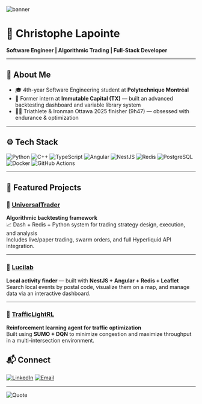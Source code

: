 ![banner](https://capsule-render.vercel.app/api?type=waving&height=180&color=0:4A00E0,100:8E2DE2&text=Christophe%20Lapointe&fontColor=ffffff&fontAlignY=35)

# 🧠 Christophe Lapointe
**Software Engineer | Algorithmic Trading | Full-Stack Developer**

---

## 👋 About Me
- 🎓 4th-year Software Engineering student at **Polytechnique Montréal**  
- 💼 Former intern at **Immutable Capital (TX)** — built an advanced backtesting dashboard and variable library system  
- 🏊‍♂️ Triathlete & Ironman Ottawa 2025 finisher (9h47) — obsessed with endurance & optimization  

---

## ⚙️ Tech Stack
![Python](https://img.shields.io/badge/Python-3776AB?style=for-the-badge&logo=python&logoColor=white)
![C++](https://img.shields.io/badge/C++-00599C?style=for-the-badge&logo=cplusplus&logoColor=white)
![TypeScript](https://img.shields.io/badge/TypeScript-3178C6?style=for-the-badge&logo=typescript&logoColor=white)
![Angular](https://img.shields.io/badge/Angular-DD0031?style=for-the-badge&logo=angular&logoColor=white)
![NestJS](https://img.shields.io/badge/NestJS-E0234E?style=for-the-badge&logo=nestjs&logoColor=white)
![Redis](https://img.shields.io/badge/Redis-DC382D?style=for-the-badge&logo=redis&logoColor=white)
![PostgreSQL](https://img.shields.io/badge/PostgreSQL-336791?style=for-the-badge&logo=postgresql&logoColor=white)
![Docker](https://img.shields.io/badge/Docker-2496ED?style=for-the-badge&logo=docker&logoColor=white)
![GitHub Actions](https://img.shields.io/badge/GitHub_Actions-2088FF?style=for-the-badge&logo=githubactions&logoColor=white)

---

## 🚀 Featured Projects

### 🔹 [UniversalTrader](https://github.com/ImmutableCapital/UniversalTrader)
**Algorithmic backtesting framework**  
📈 Dash + Redis + Python system for trading strategy design, execution, and analysis  
Includes live/paper trading, swarm orders, and full Hyperliquid API integration.

---

### 🔹 [Lucilab](https://github.com/SenecalJF/lucilab)
**Local activity finder** — built with **NestJS + Angular + Redis + Leaflet**  
Search local events by postal code, visualize them on a map, and manage data via an interactive dashboard.

---

### 🔹 [TrafficLightRL](https://github.com/Clapointe2002/TrafficLightRL)
**Reinforcement learning agent for traffic optimization**  
Built using **SUMO + DQN** to minimize congestion and maximize throughput in a multi-intersection environment.


## 📬 Connect
[![LinkedIn](https://img.shields.io/badge/LinkedIn-Christophe%20Lapointe-0077B5?style=for-the-badge&logo=linkedin)](https://linkedin.com/in/christophe-lapointe)
[![Email](https://img.shields.io/badge/Email-Clapointe2002@gmail.com-D14836?style=for-the-badge&logo=gmail&logoColor=white)](mailto:Clapointe2002@gmail.com)

---

![Quote](https://quotes-github-readme.vercel.app/api?type=horizontal&theme=radical)
